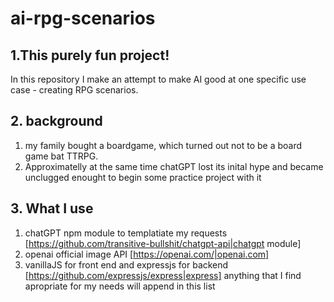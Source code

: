 # ai-rpg-scenarios

## 1.This purely fun project!
In this repository I make an attempt to make AI good at one specific use case - creating RPG scenarios. 

## 2. background
1) my family bought a boardgame, which turned out not to be a board game bat TTRPG. 
2) Approximatelly at the same time chatGPT lost its inital hype and became unclugged enought to begin some practice project with it

## 3. What I use
1) chatGPT npm module to templatiate my requests [https://github.com/transitive-bullshit/chatgpt-api|chatgpt module]
2) openai official image API [https://openai.com/|openai.com]
3) vanillaJS for front end and expressjs for backend [https://github.com/expressjs/express|express]
anything that I find apropriate for my needs will append in this list
